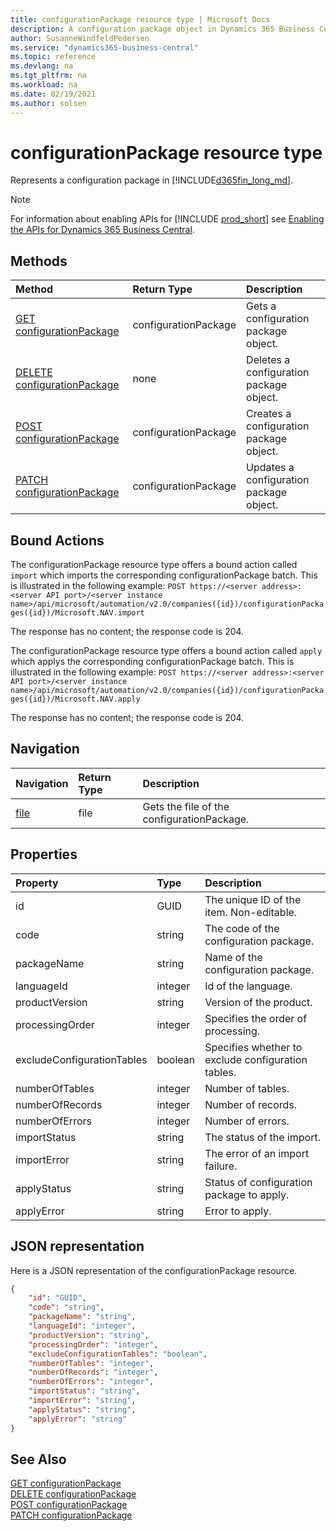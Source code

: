 ```yaml
---
title: configurationPackage resource type | Microsoft Docs
description: A configuration package object in Dynamics 365 Business Central.
author: SusanneWindfeldPedersen
ms.service: "dynamics365-business-central"
ms.topic: reference
ms.devlang: na
ms.tgt_pltfrm: na
ms.workload: na
ms.date: 02/19/2021
ms.author: solsen
---
```


# configurationPackage resource type

<!-- START>DO_NOT_EDIT -->
<!-- IMPORTANT:Do not edit any of the content between here and the END>DO_NOT_EDIT. -->
Represents a configuration package in [!INCLUDE[d365fin_long_md](../../includes/d365fin_long_md.md)].

> [!NOTE]
> For information about enabling APIs for [!INCLUDE [prod_short](../../includes/prod_short.md)] see [Enabling the APIs for Dynamics 365 Business Central](dynamics-nav/api-reference/v2.0/enabling-apis-for-dynamics-nav).

## Methods

| Method | Return Type|Description |
|:--------------------|:-----------|:-------------------------|
|[GET configurationPackage](../api/dynamics_configurationpackage_get.md)|configurationPackage|Gets a configuration package object.|
|[DELETE configurationPackage](../api/dynamics_configurationpackage_delete.md)|none|Deletes a configuration package object.|
|[POST configurationPackage](../api/dynamics_configurationpackage_create.md)|configurationPackage|Creates a configuration package object.|
|[PATCH configurationPackage](../api/dynamics_configurationpackage_update.md)|configurationPackage|Updates a configuration package object.|

## Bound Actions

The configurationPackage resource type offers a bound action called `import` which imports the corresponding configurationPackage batch.
This is illustrated in the following example:
`POST https://<server address>:<server API port>/<server instance name>/api/microsoft/automation/v2.0/companies({id})/configurationPackages({id})/Microsoft.NAV.import`

The response has no content; the response code is 204.

The configurationPackage resource type offers a bound action called `apply` which applys the corresponding configurationPackage batch.
This is illustrated in the following example:
`POST https://<server address>:<server API port>/<server instance name>/api/microsoft/automation/v2.0/companies({id})/configurationPackages({id})/Microsoft.NAV.apply`

The response has no content; the response code is 204.

## Navigation

| Navigation |Return Type| Description |
|:----------|:----------|:-----------------|
|[file](dynamics_file.md)|file |Gets the file of the configurationPackage.|

## Properties

| Property           | Type   |Description     |
|:-------------------|:-------|:---------------|
|id|GUID|The unique ID of the item. Non-editable.|
|code|string|The code of the configuration package.|
|packageName|string|Name of the configuration package.|
|languageId|integer|Id of the language.|
|productVersion|string|Version of the product.|
|processingOrder|integer|Specifies the order of processing.|
|excludeConfigurationTables|boolean|Specifies whether to exclude configuration tables.|
|numberOfTables|integer|Number of tables.|
|numberOfRecords|integer|Number of records.|
|numberOfErrors|integer|Number of errors.|
|importStatus|string|The status of the import.|
|importError|string|The error of an import failure.|
|applyStatus|string|Status of configuration package to apply.|
|applyError|string|Error to apply.|

## JSON representation

Here is a JSON representation of the configurationPackage resource.


```json
{
    "id": "GUID",
    "code": "string",
    "packageName": "string",
    "languageId": "integer",
    "productVersion": "string",
    "processingOrder": "integer",
    "excludeConfigurationTables": "boolean",
    "numberOfTables": "integer",
    "numberOfRecords": "integer",
    "numberOfErrors": "integer",
    "importStatus": "string",
    "importError": "string",
    "applyStatus": "string",
    "applyError": "string"
}
```
<!-- IMPORTANT: END>DO_NOT_EDIT -->

## See Also
[GET configurationPackage](../api/dynamics_configurationpackage_get.md)  
[DELETE configurationPackage](../api/dynamics_configurationpackage_delete.md)  
[POST configurationPackage](../api/dynamics_configurationpackage_create.md)  
[PATCH configurationPackage](../api/dynamics_configurationpackage_update.md)  
